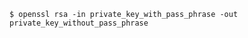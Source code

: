 <!-- layout:code post: 2039-02-26-ssl-certificate-issues_passphrase-protected-keys -->

```
$ openssl rsa -in private_key_with_pass_phrase -out private_key_without_pass_phrase
```
